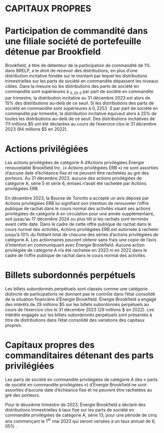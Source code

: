 # CAPITAUX PROPRES  

# Participation de commandité dans une filiale société de portefeuille détenue par Brookfield  

Brookfield, à titre de détenteur de la participation de commandité de $1 \%$ dans BRELP, a le droit de recevoir des distributions, en plus d’une distribution incitative fondée sur le montant par lequel les distributions trimestrielles sur les parts de société en commandite dépassent les niveaux cibles. Dans la mesure où les distributions des parts de société en commandite sont supérieures à $_ { 0 , 2 0 \ S }$ par part de société en commandite par trimestre, la distribution incitative au 31 décembre 2023 est alors de $1 5 \%$ des distributions au-delà de ce seuil. Si les distributions des parts de société en commandite sont supérieures à $\scriptstyle 0 , 2 2 5 3 \ \ S$ par part de société en commandite par trimestre, la distribution incitative équivaut alors à $25 \%$ de toutes les distributions au-delà de ce seuil. Des distributions incitatives de 111 millions $\$ 5$ ont été déclarées au cours de l’exercice clos le 31 décembre 2023 (94 millions $\$ 5$ en 2022).  

# Actions privilégiées  

Les actions privilégiées de catégorie A d’Actions privilégiées Énergie renouvelable Brookfield Inc. (« Actions privilégiées ERB ») ne sont assorties d’aucune date d’échéance fixe et ne peuvent être rachetées au gré des porteurs. Au 31 décembre 2023, aucune des actions privilégiées de catégorie A, série 5 et série 6, émises n’avait été rachetée par Actions privilégiées ERB.  

En décembre 2023, la Bourse de Toronto a accepté un avis déposé par Actions privilégiées ERB lui signifiant son intention de renouveler l’offre publique de rachat dans le cours normal des activités visant ses actions privilégiées de catégorie A en circulation pour une année supplémentaire, soit jusqu’au 17 décembre 2024 ou plus tôt si les rachats sont terminés avant cette date. Dans le cadre de cette offre publique de rachat dans le cours normal des activités, Actions privilégiées ERB est autorisée à racheter jusqu’à $10 \%$ du flottant total de chacune des séries d’actions privilégiées de catégorie A. Les actionnaires peuvent obtenir sans frais une copie de l’avis d’intention en communiquant avec Énergie Brookfield. Aucune action privilégiée de catégorie A n’a été rachetée en 2023 ni en 2022 dans le cadre de l’offre publique de rachat dans le cours normal des activités.  

# Billets subordonnés perpétuels  

Les billets subordonnés perpétuels sont classés comme une catégorie distincte de participations ne donnant pas le contrôle dans l’état consolidé de la situation financière d’Énergie Brookfield. Énergie Brookfield a engagé des intérêts de 29 millions $\$ 5$ sur les billets subordonnés perpétuels au cours de l’exercice clos le 31 décembre 2023 (29 millions \$ en 2022). Les intérêts engagés sur les billets subordonnés perpétuels sont présentés à titre de distributions dans l’état consolidé des variations des capitaux propres.  

# Capitaux propres des commanditaires détenant des parts privilégiées  

Les parts de société en commandite privilégiées de catégorie A (les « parts de société en commandite privilégiées ») d’Énergie Brookfield ne sont assorties d’aucune date d’échéance fixe et ne peuvent être rachetées au gré des porteurs.  

Pour le deuxième trimestre de 2023, Énergie Brookfield a déclaré des distributions trimestrielles à taux fixe sur les parts de société en commandite privilégiées de catégorie A, série 13, pour une période de cinq ans commençant le $1 ^ { \mathrm { e r } }$ mai 2023 qui seront versées à un taux annuel de $6 , 0 5 \%$ .  